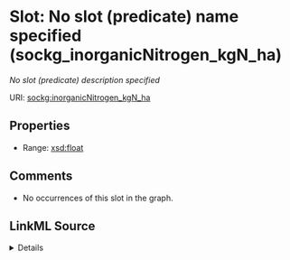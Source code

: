 

# Slot: No slot (predicate) name specified (sockg_inorganicNitrogen_kgN_ha)


_No slot (predicate) description specified_







URI: [sockg:inorganicNitrogen_kgN_ha](https://idir.uta.edu/sockg-ontology/docs/inorganicNitrogen_kgN_ha)



<!-- no inheritance hierarchy -->








## Properties

* Range: [xsd:float](http://www.w3.org/2001/XMLSchema#float)





## Comments

* No occurrences of this slot in the graph.



## LinkML Source

<details>

```yaml
name: sockg_inorganicNitrogen_kgN_ha
description: No slot (predicate) description specified
title: No slot (predicate) name specified
comments:
- No occurrences of this slot in the graph.
from_schema: soc-kg
rank: 1000
domain: sockg_WindErosionArea
slot_uri: sockg:inorganicNitrogen_kgN_ha
alias: sockg_inorganicNitrogen_kgN_ha
range: float

```
</details>